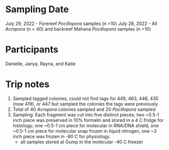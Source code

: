 # Sampling Date
July 29, 2022 - Forereef *Pocillopora* samples (n =10)
July 28, 2022 - All *Acropora* (n = 40) and backreef Mahana *Pocillopora* samples (n =10)

# Participants
Danielle, Janya, Rayna, and Katie

# Trip notes
1. Sampled tagged colonies, could not find tags for 449, 463, 446, 435 (now 419), or 447 but sampled the colonies the tags were previously
2. Total of 40 *Acropora*  colonies sampled and 20 *Pocillopora* sampled
3. Sampling: Each fragment was cut into five distinct pieces; two ~0.5-1 inch piece was preserved in 10% formalin and stored in a 4 C fridge for histology; one ~0.5-1 cm piece for molecular in RNA/DNA shield, one ~0.5-1 cm piece for molecular snap frozen in liquid nitrogen, one ~3 inch piece was frozen in -80 C for physiology. 
    - all samples stored at Gump in the molecular -40 C freezer
